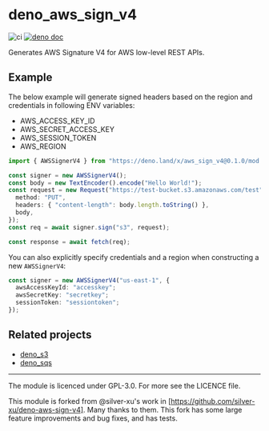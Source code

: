 # deno_aws_sign_v4

![ci](https://github.com/lucacasonato/deno_aws_sign_v4/workflows/ci/badge.svg)
[![deno doc](https://doc.deno.land/badge.svg)](https://doc.deno.land/https/deno.land/x/aws_sign_v4@0.1.0/mod.ts)

Generates AWS Signature V4 for AWS low-level REST APIs.

## Example

The below example will generate signed headers based on the region and credentials in following ENV variables:

- AWS_ACCESS_KEY_ID
- AWS_SECRET_ACCESS_KEY
- AWS_SESSION_TOKEN
- AWS_REGION

```typescript
import { AWSSignerV4 } from "https://deno.land/x/aws_sign_v4@0.1.0/mod.ts";

const signer = new AWSSignerV4();
const body = new TextEncoder().encode("Hello World!");
const request = new Request("https://test-bucket.s3.amazonaws.com/test", {
  method: "PUT",
  headers: { "content-length": body.length.toString() },
  body,
});
const req = await signer.sign("s3", request);

const response = await fetch(req);
```

You can also explicitly specify credentials and a region when constructing a new `AWSSignerV4`:

```typescript
const signer = new AWSSignerV4("us-east-1", {
  awsAccessKeyId: "accesskey";
  awsSecretKey: "secretkey";
  sessionToken: "sessiontoken";
});
```

## Related projects

- [deno_s3](https://deno.land/x/s3)
- [deno_sqs](https://deno.land/x/sqs)

---

The module is licenced under GPL-3.0. For more see the LICENCE file.

This module is forked from @silver-xu's work in [https://github.com/silver-xu/deno-aws-sign-v4]. Many thanks to them. This fork has some large feature improvements and bug fixes, and has tests.
